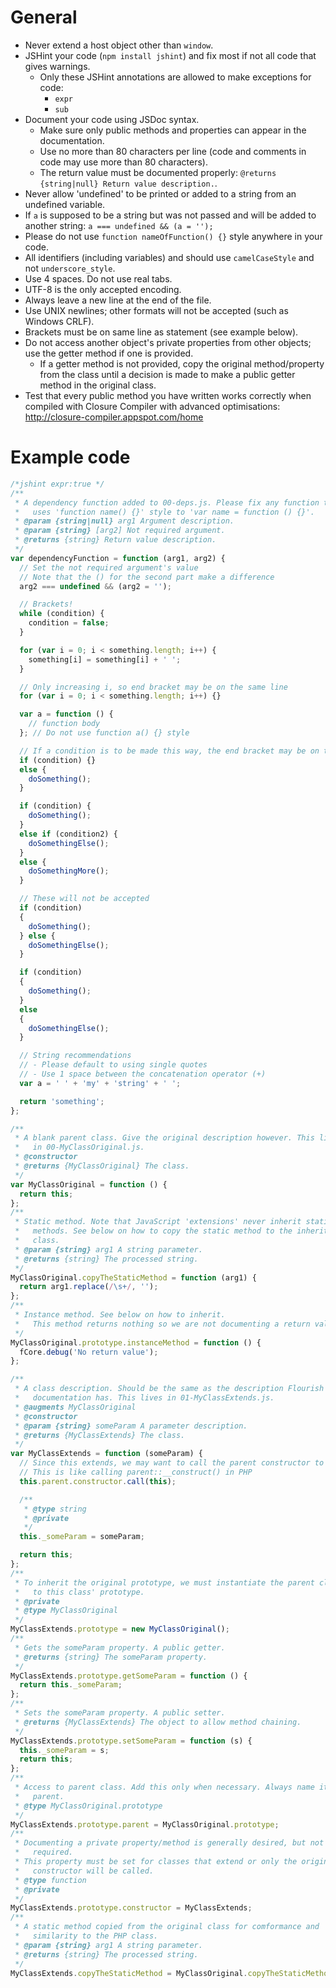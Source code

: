 # General

* Never extend a host object other than `window`.
* JSHint your code (`npm install jshint`) and fix most if not all code that gives warnings.
  * Only these JSHint annotations are allowed to make exceptions for code:
      * `expr`
      * `sub`
* Document your code using JSDoc syntax.
  * Make sure only public methods and properties can appear in the documentation.
  * Use no more than 80 characters per line (code and comments in code may use more than 80 characters).
  * The return value must be documented properly: `@returns {string|null} Return value description.`.
* Never allow 'undefined' to be printed or added to a string from an undefined variable.
* If `a` is supposed to be a string but was not passed and will be added to another string: `a === undefined && (a = '');`
* Please do not use `function nameOfFunction() {}` style anywhere in your code.
* All identifiers (including variables) and  should use `camelCaseStyle` and not `underscore_style`.
* Use 4 spaces. Do not use real tabs.
* UTF-8 is the only accepted encoding.
* Always leave a new line at the end of the file.
* Use UNIX newlines; other formats will not be accepted (such as Windows CRLF).
* Brackets must be on same line as statement (see example below).
* Do not access another object's private properties from other objects; use the getter method if one is provided.
  * If a getter method is not provided, copy the original method/property from the class until a decision is made to make a public getter method in the original class.
* Test that every public method you have written works correctly when compiled with Closure Compiler with advanced optimisations: http://closure-compiler.appspot.com/home

# Example code

```javascript
/*jshint expr:true */
/**
 * A dependency function added to 00-deps.js. Please fix any function that
 *   uses 'function name() {}' style to 'var name = function () {}'.
 * @param {string|null} arg1 Argument description.
 * @param {string} [arg2] Not required argument.
 * @returns {string} Return value description.
 */
var dependencyFunction = function (arg1, arg2) {
  // Set the not required argument's value
  // Note that the () for the second part make a difference
  arg2 === undefined && (arg2 = '');

  // Brackets!
  while (condition) {
    condition = false;
  }

  for (var i = 0; i < something.length; i++) {
    something[i] = something[i] + ' ';
  }

  // Only increasing i, so end bracket may be on the same line
  for (var i = 0; i < something.length; i++) {}

  var a = function () {
    // function body
  }; // Do not use function a() {} style

  // If a condition is to be made this way, the end bracket may be on the same line
  if (condition) {}
  else {
    doSomething();
  }

  if (condition) {
    doSomething();
  }
  else if (condition2) {
    doSomethingElse();
  }
  else {
    doSomethingMore();
  }

  // These will not be accepted
  if (condition)
  {
    doSomething();
  } else {
    doSomethingElse();
  }

  if (condition)
  {
    doSomething();
  }
  else
  {
    doSomethingElse();
  }

  // String recommendations
  // - Please default to using single quotes
  // - Use 1 space between the concatenation operator (+)
  var a = ' ' + 'my' + 'string' + ' ';

  return 'something';
};

/**
 * A blank parent class. Give the original description however. This lives
 *   in 00-MyClassOriginal.js.
 * @constructor
 * @returns {MyClassOriginal} The class.
 */
var MyClassOriginal = function () {
  return this;
};
/**
 * Static method. Note that JavaScript 'extensions' never inherit static
 *   methods. See below on how to copy the static method to the inheriting
 *   class.
 * @param {string} arg1 A string parameter.
 * @returns {string} The processed string.
 */
MyClassOriginal.copyTheStaticMethod = function (arg1) {
  return arg1.replace(/\s+/, '');
};
/**
 * Instance method. See below on how to inherit.
 *   This method returns nothing so we are not documenting a return value.
 */
MyClassOriginal.prototype.instanceMethod = function () {
  fCore.debug('No return value');
};

/**
 * A class description. Should be the same as the description Flourish
 *   documentation has. This lives in 01-MyClassExtends.js.
 * @augments MyClassOriginal
 * @constructor
 * @param {string} someParam A parameter description.
 * @returns {MyClassExtends} The class.
 */
var MyClassExtends = function (someParam) {
  // Since this extends, we may want to call the parent constructor to get all the original properties
  // This is like calling parent::__construct() in PHP
  this.parent.constructor.call(this);

  /**
   * @type string
   * @private
   */
  this._someParam = someParam;

  return this;
};
/**
 * To inherit the original prototype, we must instantiate the parent class
 *   to this class' prototype.
 * @private
 * @type MyClassOriginal
 */
MyClassExtends.prototype = new MyClassOriginal();
/**
 * Gets the someParam property. A public getter.
 * @returns {string} The someParam property.
 */
MyClassExtends.prototype.getSomeParam = function () {
  return this._someParam;
};
/**
 * Sets the someParam property. A public setter.
 * @returns {MyClassExtends} The object to allow method chaining.
 */
MyClassExtends.prototype.setSomeParam = function (s) {
  this._someParam = s;
  return this;
};
/**
 * Access to parent class. Add this only when necessary. Always name it
 *   parent.
 * @type MyClassOriginal.prototype
 */
MyClassExtends.prototype.parent = MyClassOriginal.prototype;
/**
 * Documenting a private property/method is generally desired, but not
 *   required.
 * This property must be set for classes that extend or only the original
 *   constructor will be called.
 * @type function
 * @private
 */
MyClassExtends.prototype.constructor = MyClassExtends;
/**
 * A static method copied from the original class for comformance and
 *   similarity to the PHP class.
 * @param {string} arg1 A string parameter.
 * @returns {string} The processed string.
 */
MyClassExtends.copyTheStaticMethod = MyClassOriginal.copyTheStaticMethod;
```
